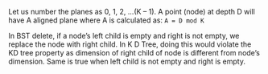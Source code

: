Let us number the planes as 0, 1, 2, …(K – 1). A point (node) at depth D will have A aligned plane where A is calculated 
as: `A = D mod K`

In BST delete, if a node’s left child is empty and right is not empty, we replace the node with right child. In K D Tree, 
doing this would violate the KD tree property as dimension of right child of node is different from node’s dimension. Same
is true when left child is not empty and right is empty.


